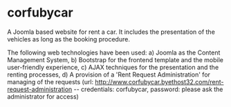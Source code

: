 # corfubycar
A Joomla based website for rent a car.
It includes the presentation of the
vehicles as long as the booking procedure.

The following web technologies have been used:
a) Joomla as the Content Management System,
b) Bootstrap for the frontend template and the mobile user-friendly experience,
c) AJAX techniques for the presentation and the renting processes,
d) A provision of a 'Rent Request Administration' for managing of the requests (url: http://www.corfubycar.byethost32.com/rent-request-administration -- credentials: corfubycar, password: please ask the administrator for access)
